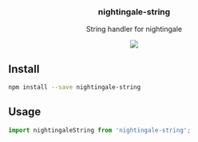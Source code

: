 <h3 align="center">
  nightingale-string
</h3>

<p align="center">
  String handler for nightingale
</p>

<p align="center">
  <a href="https://npmjs.org/package/nightingale-string"><img src="https://img.shields.io/npm/v/nightingale-string.svg?style=flat-square"></a>
</p>

## Install

```sh
npm install --save nightingale-string
```

## Usage

```js
import nightingaleString from 'nightingale-string';
```
